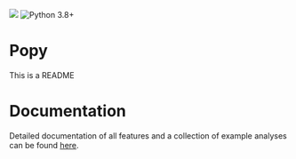 ![](https://github.com/mariuzka/popy/actions/workflows/tox.yml/badge.svg)
![Python 3.8+](https://img.shields.io/badge/python->=3.8-blue.svg)

# Popy

This is a README

# Documentation
Detailed documentation of all features and a collection of example analyses can be found [here](https://mariuzka.github.io/popy/).
